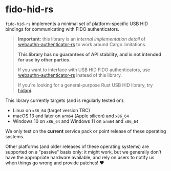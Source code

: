 # fido-hid-rs

`fido-hid-rs` implements a minimal set of platform-specific USB HID bindings for
communicating with FIDO authenticators.

> **Important:** this library is an _internal implementation detail_ of
> [webauthn-authenticator-rs][0] to work around Cargo limitations.
>
> **This library has no guarantees of API stability, and is not intended for use
> by other parties.**
>
> If you want to interface with USB HID FIDO authenticators, use
> [webauthn-authenticator-rs][0] instead of this library.
>
> If you're looking for a general-purpose Rust USB HID library, try [hidapi][].

This library currently targets (and is regularly tested on):

* Linux on `x86_64` (target version TBC)
* macOS 13 and later on `arm64` (Apple silicon) and `x86_64`
* Windows 10 on `x86_64` and Windows 11 on `arm64` and `x86_64`

We only test on the **current** service pack or point release of these operating
systems.

Other platforms (and older releases of these operating systems) are supported on
a "passive" basis only: it might work, but we generally don't have the
appropriate hardware available, and rely on users to notify us when things go
wrong and provide patches! ♥️

[0]: ../webauthn-authenticator-rs
[hidapi]: https://docs.rs/hidapi/latest/hidapi/
